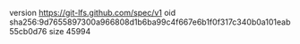 version https://git-lfs.github.com/spec/v1
oid sha256:9d7655897300a966808d1b6ba99c4f667e6b1f0f317c340b0a101eab55cb0d76
size 45994

